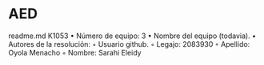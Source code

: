 # AED
readme.md
K1053
• Número de equipo: 3
• Nombre del equipo (todavia).
• Autores de la resolución:
◦ Usuario github.
◦ Legajo: 2083930
◦ Apellido: Oyola Menacho
◦ Nombre: Sarahi Eleidy
